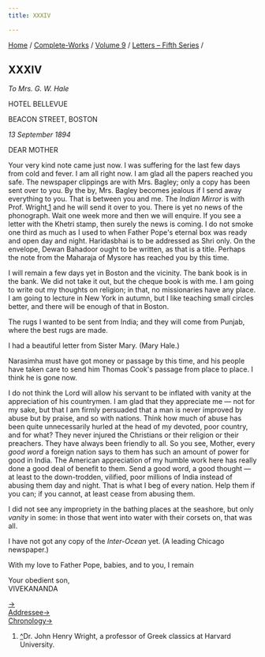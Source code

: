 ```yaml
---
title: XXXIV

---
```



[Home](../../../index.htm) / [Complete-Works](../../complete_works.htm)
/ [Volume 9](../volume_9_contents.htm) / [Letters – Fifth
Series](letters_fifth_series_contents.htm) /



## XXXIV

*To Mrs. G. W. Hale*

HOTEL BELLEVUE

BEACON STREET, BOSTON

*13 September 1894*

DEAR MOTHER

Your very kind note came just now. I was suffering for the last few days
from cold and fever. I am all right now. I am glad all the papers
reached you safe. The newspaper clippings are with Mrs. Bagley; only a
copy has been sent over to you. By the by, Mrs. Bagley becomes jealous
if I send away everything to you. That is between you and me. The
*Indian Mirror* is with Prof. Wright,[1](#fn1) and he will send it over
to you. There is yet no news of the phonograph. Wait one week more and
then we will enquire. If you see a letter with the Khetri stamp, then
surely the news is coming. I do not smoke one third as much as I used to
when Father Pope's eternal box was ready and open day and night.
Haridasbhai is to be addressed as Shri only. On the envelope, Dewan
Bahadoor ought to be written, as that is a title. Perhaps the note from
the Maharaja of Mysore has reached you by this time.

I will remain a few days yet in Boston and the vicinity. The bank book
is in the bank. We did not take it out, but the cheque book is with me.
I am going to write out my thoughts on religion; in that, no
missionaries have any place. I am going to lecture in New York in
autumn, but I like teaching small circles better, and there will be
enough of that in Boston.

The rugs I wanted to be sent from India; and they will come from Punjab,
where the best rugs are made.

I had a beautiful letter from Sister Mary. (Mary Hale.)

Narasimha must have got money or passage by this time, and his people
have taken care to send him Thomas Cook's passage from place to place. I
think he is gone now.

I do not think the Lord will allow his servant to be inflated with
vanity at the appreciation of his countrymen. I am glad that they
appreciate me — not for my sake, but that I am firmly persuaded that a
man is never improved by abuse but by praise, and so with nations. Think
how much of abuse has been quite unnecessarily hurled at the head of my
devoted, poor country, and for what? They never injured the Christians
or their religion or their preachers. They have always been friendly to
all. So you see, Mother, every *good word* a foreign nation says to them
has such an amount of power for good in India. The American appreciation
of my humble work here has really done a good deal of benefit to them.
Send a good word, a good thought — at least to the down-trodden,
vilified, poor millions of India instead of abusing them day and night.
That is what I beg of every nation. Help them if you can; if you cannot,
at least cease from abusing them.

I did not see any impropriety in the bathing places at the seashore, but
only *vanity* in some: in those that went into water with their corsets
on, that was all.

I have not got any copy of the *Inter-Ocean* yet. (A leading Chicago
newspaper.)

With my love to Father Pope, babies, and to you, I remain

Your obedient son,  
VIVEKANANDA

[→](035_mother.htm)  
[Addressee→](035_mother.htm)  
[Chronology→](../../volume_8/epistles_fourth_series/029_diwanji_saheb.htm)



1.  [^](#fn1_1)Dr. John Henry Wright, a professor of Greek classics at
    Harvard University.
